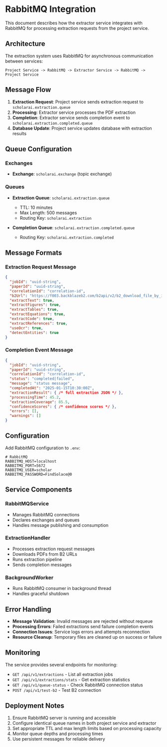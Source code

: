 # RabbitMQ Integration

This document describes how the extractor service integrates with RabbitMQ for processing extraction requests from the project service.

## Architecture

The extraction system uses RabbitMQ for asynchronous communication between services:

```
Project Service -> RabbitMQ -> Extractor Service -> RabbitMQ -> Project Service
```

## Message Flow

1. **Extraction Request**: Project service sends extraction request to `scholarai.extraction.queue`
2. **Processing**: Extractor service processes the PDF extraction
3. **Completion**: Extractor service sends completion event to `scholarai.extraction.completed.queue`
4. **Database Update**: Project service updates database with extraction results

## Queue Configuration

### Exchanges
- **Exchange**: `scholarai.exchange` (topic exchange)

### Queues
- **Extraction Queue**: `scholarai.extraction.queue`
  - TTL: 10 minutes
  - Max Length: 500 messages
  - Routing Key: `scholarai.extraction`

- **Completion Queue**: `scholarai.extraction.completed.queue`
  - Routing Key: `scholarai.extraction.completed`

## Message Formats

### Extraction Request Message
```json
{
  "jobId": "uuid-string",
  "paperId": "uuid-string", 
  "correlationId": "correlation-id",
  "b2Url": "https://f003.backblazeb2.com/b2api/v2/b2_download_file_by_id?fileId=...",
  "extractText": true,
  "extractFigures": true,
  "extractTables": true,
  "extractEquations": true,
  "extractCode": true,
  "extractReferences": true,
  "useOcr": true,
  "detectEntities": true
}
```

### Completion Event Message
```json
{
  "jobId": "uuid-string",
  "paperId": "uuid-string",
  "correlationId": "correlation-id", 
  "status": "completed|failed",
  "message": "status message",
  "completedAt": "2025-01-15T10:30:00Z",
  "extractionResult": { /* full extraction JSON */ },
  "processingTime": 45.2,
  "extractionCoverage": 85.5,
  "confidenceScores": { /* confidence scores */ },
  "errors": [],
  "warnings": []
}
```

## Configuration

Add RabbitMQ configuration to `.env`:

```env
# RabbitMQ
RABBITMQ_HOST=localhost
RABBITMQ_PORT=5672
RABBITMQ_USER=scholar
RABBITMQ_PASSWORD=FindSolace@0
```

## Service Components

### RabbitMQService
- Manages RabbitMQ connections
- Declares exchanges and queues
- Handles message publishing and consumption

### ExtractionHandler  
- Processes extraction request messages
- Downloads PDFs from B2 URLs
- Runs extraction pipeline
- Sends completion messages

### BackgroundWorker
- Runs RabbitMQ consumer in background thread
- Handles graceful shutdown

## Error Handling

- **Message Validation**: Invalid messages are rejected without requeue
- **Processing Errors**: Failed extractions send failure completion events
- **Connection Issues**: Service logs errors and attempts reconnection
- **Resource Cleanup**: Temporary files are cleaned up on success or failure

## Monitoring

The service provides several endpoints for monitoring:

- `GET /api/v1/extractions` - List all extraction jobs
- `GET /api/v1/extractions/stats` - Get extraction statistics  
- `GET /api/v1/queue-status` - Check RabbitMQ connection status
- `POST /api/v1/test-b2` - Test B2 connection

## Deployment Notes

1. Ensure RabbitMQ server is running and accessible
2. Configure identical queue names in both project service and extractor
3. Set appropriate TTL and max length limits based on processing capacity
4. Monitor queue depths and processing times
5. Use persistent messages for reliable delivery
